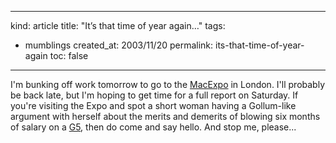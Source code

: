 -----
kind: article
title: "It&#8217;s that time of year again&#8230;"
tags:
- mumblings
created_at: 2003/11/20
permalink: its-that-time-of-year-again
toc: false
-----

<p>I'm bunking off work tomorrow to go to the <a href="http://www.mac-expo.co.uk/">MacExpo</a> in London. I'll probably be back late, but I'm hoping to get time for a full report on Saturday. If you're visiting the Expo and spot a short woman having a Gollum-like argument with herself about the merits and demerits of blowing six months of salary on a <a href="http://www.apple.com/powermac/">G5</a>, then do come and say hello. And stop me, please...</p>


